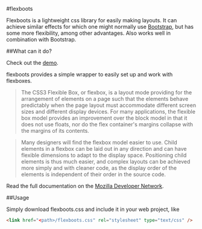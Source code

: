 #flexboots

Flexboots is a lightweight css library for easily making layouts. It can achieve similar effects for which one might normally use [Bootstrap](http://getbootstrap.com), but has some more flexibility, among other advantages. Also works well in combination with Bootstrap.

##What can it do?

Check out the [demo](http://nikulis.github.io/flexboots/demo).

flexboots provides a simple wrapper to easily set up and work with flexboxes.
> The CSS3 Flexible Box, or flexbox, is a layout mode providing for the arrangement of elements on a page such that the elements behave predictably when the page layout must accommodate different screen sizes and different display devices. For many applications, the flexible box model provides an improvement over the block model in that it does not use floats, nor do the flex container's margins collapse with the margins of its contents. 

> Many designers will find the flexbox model easier to use. Child elements in a flexbox can be laid out in any direction and can have flexible dimensions to adapt to the display space. Positioning child elements is thus much easier, and complex layouts can be achieved more simply and with cleaner code, as the display order of the elements is independent of their order in the source code.

Read the full documentation on the [Mozilla Developer Network](https://developer.mozilla.org/en-US/docs/Web/Guide/CSS/Flexible_boxes).


##Usage

Simply download flexboots.css and include it in your web project, like
```html
<link href="<path>/flexboots.css" rel="stylesheet" type="text/css" />
```